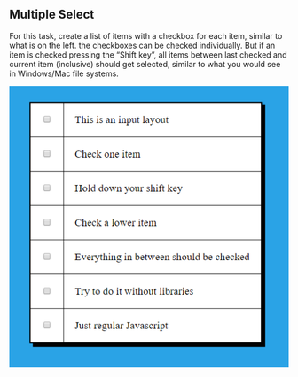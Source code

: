 ## Multiple Select

For this task, create a list of items with a checkbox for each item, similar to what is on the left. the checkboxes can be checked individually. But if an item is checked pressing the “Shift key”, all  items between last checked and current item (inclusive) should get selected, similar to what you would see in Windows/Mac file systems. 

![](../ss/select.PNG)